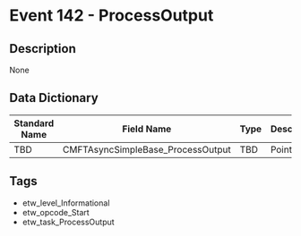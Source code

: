 # Event 142 - ProcessOutput

## Description
None

## Data Dictionary
|Standard Name|Field Name|Type|Description|Sample Value|
|---|---|---|---|---|
|TBD|CMFTAsyncSimpleBase_ProcessOutput|TBD|Pointer|None|None|

## Tags
* etw_level_Informational
* etw_opcode_Start
* etw_task_ProcessOutput
